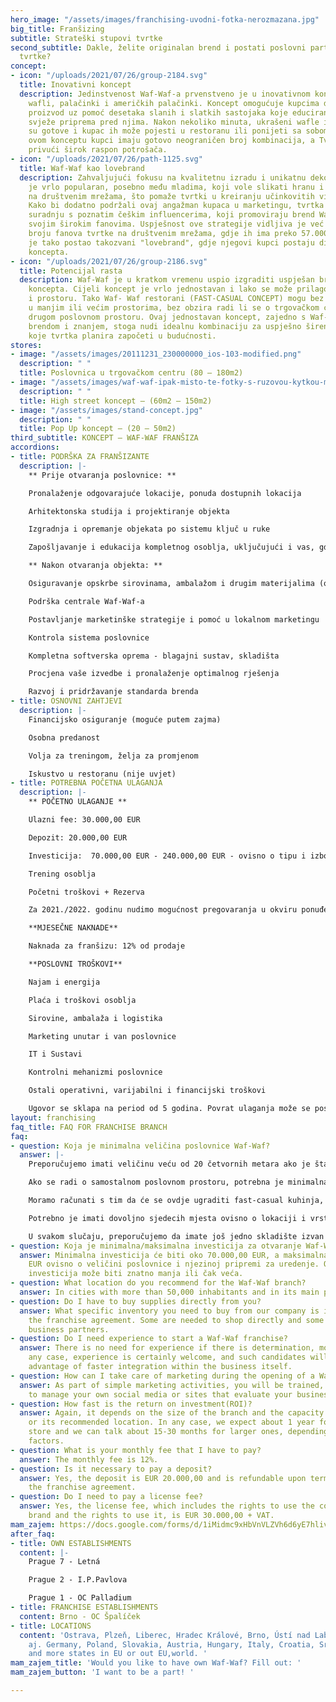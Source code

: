 ```yaml
---
hero_image: "/assets/images/franchising-uvodni-fotka-nerozmazana.jpg"
big_title: Franšizing
subtitle: Strateški stupovi tvrtke
second_subtitle: Dakle, želite originalan brend i postati poslovni partner brzorastuće
  tvrtke?
concept:
- icon: "/uploads/2021/07/26/group-2184.svg"
  title: Inovativni koncept
  description: Jedinstvenost Waf-Waf-a prvenstveno je u inovativnom konceptu pripreme
    wafli, palačinki i američkih palačinki. Koncept omogućuje kupcima da slože vlastiti
    proizvod uz pomoć desetaka slanih i slatkih sastojaka koje educirano osoblje potom
    svježe priprema pred njima. Nakon nekoliko minuta, ukrašeni wafle ili palačinke
    su gotove i kupac ih može pojesti u restoranu ili ponijeti sa sobom. Zahvaljujući
    ovom konceptu kupci imaju gotovo neograničen broj kombinacija, a Tvrtka je u mogućnosti
    privući širok raspon potrošača.
- icon: "/uploads/2021/07/26/path-1125.svg"
  title: Waf-Waf kao lovebrand
  description: Zahvaljujući fokusu na kvalitetnu izradu i unikatnu dekoraciju, Waf-Waf
    je vrlo popularan, posebno među mladima, koji vole slikati hranu i dijeliti je
    na društvenim mrežama, što pomaže tvrtki u kreiranju učinkovitih viralnih kampanja.
    Kako bi dodatno podržali ovaj angažman kupaca u marketingu, tvrtka je započela
    suradnju s poznatim češkim influencerima, koji promoviraju brend Waf-Waf među
    svojim širokim fanovima. Uspješnost ove strategije vidljiva je već danas u velikom
    broju fanova tvrtke na društvenim mrežama, gdje ih ima preko 57.000.  Waf-Waf
    je tako postao takozvani "lovebrand", gdje njegovi kupci postaju dio cjelokupnog
    koncepta.
- icon: "/uploads/2021/07/26/group-2186.svg"
  title: Potencijal rasta
  description: Waf-Waf je u kratkom vremenu uspio izgraditi uspješan brend iz inovativnog
    koncepta. Cijeli koncept je vrlo jednostavan i lako se može prilagoditi lokaciji
    i prostoru. Tako Waf- Waf restorani (FAST-CASUAL CONCEPT) mogu bez problema raditi
    u manjim ili većim prostorima, bez obzira radi li se o trgovačkom centru ili nekom
    drugom poslovnom prostoru. Ovaj jednostavan koncept, zajedno s Waf-Waf-ovim snažnim
    brendom i znanjem, stoga nudi idealnu kombinaciju za uspješno širenje franšize
    koje tvrtka planira započeti u budućnosti.
stores:
- image: "/assets/images/20111231_230000000_ios-103-modified.png"
  description: " "
  title: Poslovnica u trgovačkom centru (80 – 180m2)
- image: "/assets/images/waf-waf-ipak-misto-te-fotky-s-ruzovou-kytkou-mala-fotka-v-uvodnim-ramecku.jpg"
  description: " "
  title: High street koncept – (60m2 – 150m2)
- image: "/assets/images/stand-concept.jpg"
  description: " "
  title: Pop Up koncept – (20 – 50m2)
third_subtitle: KONCEPT – WAF-WAF FRANŠIZA
accordions:
- title: PODRŠKA ZA FRANŠIZANTE
  description: |-
    ** Prije otvaranja poslovnice: **

    Pronalaženje odgovarajuće lokacije, ponuda dostupnih lokacija

    Arhitektonska studija i projektiranje objekta

    Izgradnja i opremanje objekata po sistemu ključ u ruke

    Zapošljavanje i edukacija kompletnog osoblja, uključujući i vas, gdje ćemo vas upoznati s pojedinim procesima (poslovanje, kvaliteta, marketing, financije, ljudski potencijali, kontrola restorana, sustav vjernosnog programa, softver itd.)

    ** Nakon otvaranja objekta: **

    Osiguravanje opskrbe sirovinama, ambalažom i drugim materijalima (osobito marketingom), uključujući tehnologiju i logistiku

    Podrška centrale Waf-Waf-a

    Postavljanje marketinške strategije i pomoć u lokalnom marketingu

    Kontrola sistema poslovnice

    Kompletna softverska oprema - blagajni sustav, skladišta

    Procjena vaše izvedbe i pronalaženje optimalnog rješenja

    Razvoj i pridržavanje standarda brenda
- title: OSNOVNI ZAHTJEVI
  description: |-
    Financijsko osiguranje (moguće putem zajma)

    Osobna predanost

    Volja za treningom, želja za promjenom

    Iskustvo u restoranu (nije uvjet)
- title: POTREBNA POČETNA ULAGANJA
  description: |-
    ** POČETNO ULAGANJE **

    Ulazni fee: 30.000,00 EUR

    Depozit: 20.000,00 EUR

    Investicija:  70.000,00 EUR - 240.000,00 EUR - ovisno o tipu i izboru poslovnice te koncepta

    Trening osoblja

    Početni troškovi + Rezerva

    Za 2021./2022. godinu nudimo mogućnost pregovaranja u okviru ponuđenih uvjeta ulaska u odnos, tzv. CovidPopust.

    **MJESEČNE NAKNADE**

    Naknada za franšizu: 12% od prodaje

    **POSLOVNI TROŠKOVI**

    Najam i energija

    Plaća i troškovi osoblja

    Sirovine, ambalaža i logistika

    Marketing unutar i van poslovnice

    IT i Sustavi

    Kontrolni mehanizmi poslovnice

    Ostali operativni, varijabilni i financijski troškovi

    Ugovor se sklapa na period od 5 godina. Povrat ulaganja može se postići u roku od 12-24 mjeseca.
layout: franchising
faq_title: FAQ FOR FRANCHISE BRANCH
faq:
- question: Koja je minimalna veličina poslovnice Waf-Waf?
  answer: |-
    Preporučujemo imati veličinu veću od 20 četvornih metara ako je štand u trgovačkom centru.

    Ako se radi o samostalnom poslovnom prostoru, potrebna je minimalna veličina od 80 četvornih metara.

    Moramo računati s tim da će se ovdje ugraditi fast-casual kuhinja, kao i zalihe ili eventualno skladište.

    Potrebno je imati dovoljno sjedecih mjesta ovisno o lokaciji i vrsti koncepta.

    U svakom slučaju, preporučujemo da imate još jedno skladište izvan prostora.
- question: Koja je minimalna/maksimalna investicija za otvaranje Waf-Waf franšize?
  answer: Minimalna investicija će biti oko 70.000,00 EUR, a maksimalna 240.000,00
    EUR ovisno o veličini poslovnice i njezinoj pripremi za uredenje. Ovisno o tome
    investicija može biti znatno manja ili čak veća.
- question: What location do you recommend for the Waf-Waf branch?
  answer: In cities with more than 50,000 inhabitants and in its main places.
- question: Do I have to buy supplies directly from you?
  answer: What specific inventory you need to buy from our company is included in
    the franchise agreement. Some are needed to shop directly and some through our
    business partners.
- question: Do I need experience to start a Waf-Waf franchise?
  answer: There is no need for experience if there is determination, motivation. In
    any case, experience is certainly welcome, and such candidates will have a certain
    advantage of faster integration within the business itself.
- question: How can I take care of marketing during the opening of a Waf-Waf branch?
  answer: As part of simple marketing activities, you will be trained, for example,
    to manage your own social media or sites that evaluate your business.
- question: How fast is the return on investment(ROI)?
  answer: Again, it depends on the size of the branch and the capacity of the branch
    or its recommended location. In any case, we expect about 1 year for a smaller
    store and we can talk about 15-30 months for larger ones, depending on several
    factors.
- question: What is your monthly fee that I have to pay?
  answer: The monthly fee is 12%.
- question: Is it necessary to pay a deposit?
  answer: Yes, the deposit is EUR 20.000,00 and is refundable upon termination of
    the franchise agreement.
- question: Do I need to pay a license fee?
  answer: Yes, the license fee, which includes the rights to use the complete Waf-Waf
    brand and the rights to use it, is EUR 30.000,00 + VAT.
mam_zajem: https://docs.google.com/forms/d/1iMidmc9xHbVnVLZVh6d6yE7hliv2U6I_DqN5lSW_3vI/prefill
after_faq:
- title: OWN ESTABLISHMENTS
  content: |-
    Prague 7 - Letná

    Prague 2 - I.P.Pavlova

    Prague 1 - OC Palladium
- title: FRANCHISE ESTABLISHMENTS
  content: Brno - OC Špalíček
- title: LOCATIONS
  content: 'Ostrava, Plzeň, Liberec, Hradec Králové, Brno, Ústí nad Labem, České Budějovice
    aj. Germany, Poland, Slovakia, Austria, Hungary, Italy, Croatia, Srbia, Slovenia
    and more states in EU or out EU,world. '
mam_zajem_title: 'Would you like to have own Waf-Waf? Fill out: '
mam_zajem_button: 'I want to be a part! '

---
```

